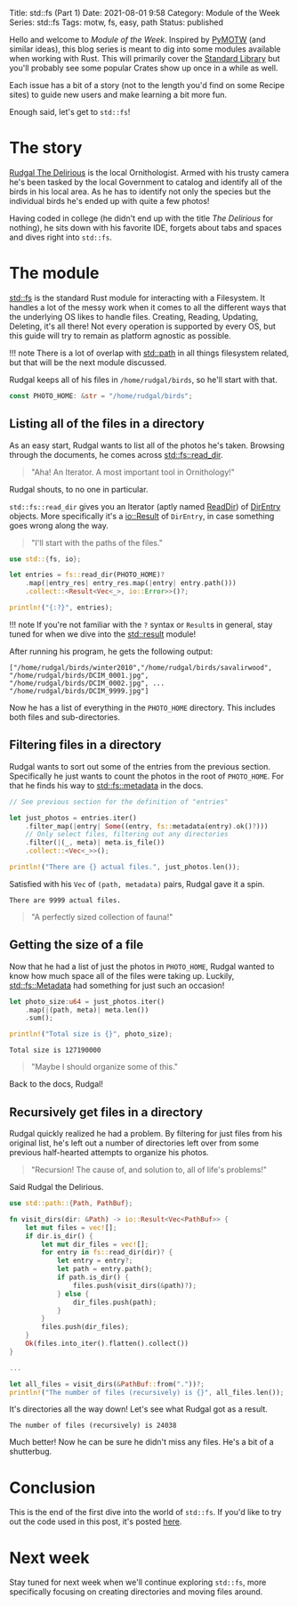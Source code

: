 Title: std::fs (Part 1)
Date: 2021-08-01 9:58
Category: Module of the Week
Series: std::fs
Tags: motw, fs, easy, path
Status: published

Hello and welcome to *Module of the Week*. Inspired by [PyMOTW](https://pymotw.com/3/) (and similar ideas), this blog series is meant to dig into some modules available when working with Rust. This will primarily cover the [Standard Library](https://doc.rust-lang.org/std/index.html#modules) but you'll probably see some popular Crates show up once in a while as well.

Each issue has a bit of a story (not to the length you'd find on some Recipe sites) to guide new users and make learning a bit more fun.

Enough said, let's get to `std::fs`!

<!-- more -->

# The story

[Rudgal The Delirious](https://www.fantasynamegenerators.com/dnd-orc-names.php) is the local Ornithologist. Armed with his trusty camera he's been tasked by the local Government to catalog and identify all of the birds in his local area. As he has to identify not only the species but the individual birds he's ended up with quite a few photos!

Having coded in college (he didn't end up with the title *The Delirious* for nothing), he sits down with his favorite IDE, forgets about tabs and spaces and dives right into `std::fs`.

# The module

[std::fs](https://doc.rust-lang.org/std/fs/index.html) is the standard Rust module for interacting with a Filesystem. It handles a lot of the messy work when it comes to all the different ways that the underlying OS likes to handle files. Creating, Reading, Updating, Deleting, it's all there! Not every operation is supported by every OS, but this guide will try to remain as platform agnostic as possible. 

!!! note
    There is a lot of overlap with [std::path](rdoc::std::path::index) in all things filesystem related, but that will be the next module discussed.

Rudgal keeps all of his files in `/home/rudgal/birds`, so he'll start with that.

``` rust
const PHOTO_HOME: &str = "/home/rudgal/birds";
```

## Listing all of the files in a directory

As an easy start, Rudgal wants to list all of the photos he's taken. Browsing through the documents, he comes across [std::fs::read_dir](rdoc>std::fs::fn.read_dir).

> "Aha! An Iterator. A most important tool in Ornithology!" 

Rudgal shouts, to no one in particular.

`std::fs::read_dir` gives you an Iterator (aptly named [ReadDir](rdoc>std::fs::struct.ReadDir)) of [DirEntry](rdoc>std::fs::struct.DirEntry) objects. More specifically it's a [io::Result](rdoc>std::io::type.Result) of `DirEntry`, in case something goes wrong along the way.

> "I'll start with the paths of the files."

``` rust
use std::{fs, io};

let entries = fs::read_dir(PHOTO_HOME)?
    .map(|entry_res| entry_res.map(|entry| entry.path()))
    .collect::<Result<Vec<_>, io::Error>>()?;

println!("{:?}", entries);
```

!!! note
    If you're not familiar with the `?` syntax or `Result`s in general, stay tuned for when we dive into the [std::result](rdoc>std::result::index) module!

After running his program, he gets the following output:

``` shell
["/home/rudgal/birds/winter2010","/home/rudgal/birds/savalirwood", "/home/rudgal/birds/DCIM_0001.jpg", "/home/rudgal/birds/DCIM_0002.jpg", ... "/home/rudgal/birds/DCIM_9999.jpg"]
```

Now he has a list of everything in the `PHOTO_HOME` directory. This includes both files and sub-directories.

## Filtering files in a directory

Rudgal wants to sort out some of the entries from the previous section. Specifically he just wants to count the photos in the root of `PHOTO_HOME`. For that he finds his way to [std::fs::metadata](rdoc>std::fs::fn.metadata) in the docs.

``` rust
// See previous section for the definition of "entries"

let just_photos = entries.iter()
    .filter_map(|entry| Some((entry, fs::metadata(entry).ok()?)))
    // Only select files, filtering out any directories
    .filter(|(_, meta)| meta.is_file())
    .collect::<Vec<_>>();

println!("There are {} actual files.", just_photos.len());
```

Satisfied with his `Vec` of `(path, metadata)` pairs, Rudgal gave it a spin.

``` shell
There are 9999 actual files.
```

> "A perfectly sized collection of fauna!"

## Getting the size of a file

Now that he had a list of just the photos in `PHOTO_HOME`, Rudgal wanted to know how much space all of the files were taking up. Luckily, [std::fs::Metadata](rdoc>std::fs::struct.Metadata) had something for just such an occasion!

``` rust
let photo_size:u64 = just_photos.iter()
    .map(|(path, meta)| meta.len())
    .sum();

println!("Total size is {}", photo_size);
```

``` shell
Total size is 127190000
```

> "Maybe I should organize some of this."

Back to the docs, Rudgal!

## Recursively get files in a directory

Rudgal quickly realized he had a problem. By filtering for just files from his original list, he's left out a number of directories left over from some previous half-hearted attempts to organize his photos.

> "Recursion! The cause of, and solution to, all of life's problems!"

Said Rudgal the Delirious.

``` rust
use std::path::{Path, PathBuf};

fn visit_dirs(dir: &Path) -> io::Result<Vec<PathBuf>> {
    let mut files = vec![];
    if dir.is_dir() {
        let mut dir_files = vec![];
        for entry in fs::read_dir(dir)? {
            let entry = entry?;
            let path = entry.path();
            if path.is_dir() {
                files.push(visit_dirs(&path)?);
            } else {
                dir_files.push(path);
            }
        }
        files.push(dir_files);
    }
    Ok(files.into_iter().flatten().collect())
}

...

let all_files = visit_dirs(&PathBuf::from("."))?;
println!("The number of files (recursively) is {}", all_files.len());
```

It's directories all the way down! Let's see what Rudgal got as a result.

``` shell
The number of files (recursively) is 24038
```

Much better! Now he can be sure he didn't miss any files. He's a bit of a shutterbug.

# Conclusion

This is the end of the first dive into the world of `std::fs`. If you'd like to try out the code used in this post, it's posted [here](example>std_fs_1.rs).

# Next week

Stay tuned for next week when we'll continue exploring `std::fs`, more specifically focusing on creating directories and moving files around.
